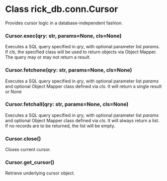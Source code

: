# Class rick_db.conn.**Cursor**

Provides cursor logic in a database-independent fashion.

### Cursor.**exec(qry: str, params=None, cls=None)**

Executes a SQL query specified in *qry*, with optional parameter list *params*. If *cls*, the specified class will be used
to return objects via Object Mapper. The query may or may not return a result.

### Cursor.**fetchone(qry: str, params=None, cls=None)**

Executes a SQL query specified in *qry*, with optional parameter list *params* and optional Object Mapper class defined via 
*cls*. It will return a single result or None

### Cursor.**fetchall(qry: str, params=None, cls=None)**

Executes a SQL query specified in *qry*, with optional parameter list *params* and optional Object Mapper class defined via 
*cls*. It will always return a list. If no records are to be returned, the list will be empty.

### Cursor.**close()**

Closes current cursor.

### Cursor.**get_cursor()**

Retrieve underlying cursor object.
